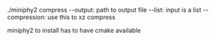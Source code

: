./miniphy2 compress 
--output: path to output file
--list: input is a list
--compression: use this to xz compress

miniphy2 to install has to have cmake available